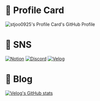 # 👋 Profile Card

![stjoo0925's Profile Card's GitHub Profile](https://please-readme.vercel.app/api/card?username=stjoo0925&theme=dark&skills=React%2CTypeScript%2CJava%2CDocker%2CGit&bio=%ED%95%AD%EC%83%81+%EA%B3%A0%EB%AF%BC%ED%95%98%EA%B3%A0+%EB%B0%A9%EB%B2%95%EC%9D%84+%EC%B0%BE%EB%8A%94+%EA%B0%9C%EB%B0%9C%EC%9E%90%EA%B0%80+%EB%90%98%EA%B2%A0%EC%8A%B5%EB%8B%88%EB%8B%A4%21&name=stjoo0925%27s+Profile+Card)

# 🔗 SNS

[![Notion](https://img.shields.io/badge/Notion-000000?style=for-the-badge&logo=Notion&logoColor=white)](https://www.notion.so/b086d56329474d83bd2f0d0809631f39?pvs=4)
[![Discord](https://img.shields.io/badge/Discord-5865F2?style=for-the-badge&logo=discord&logoColor=white)](https://discord.gg/Q5rchjTeZQ)
[![Velog](https://img.shields.io/badge/Velog-20C997?style=for-the-badge&logo=velog&logoColor=white)](https://velog.io/@stjoo0925/posts)

# 📝 Blog

[![Velog's GitHub stats](https://velog-readme-stats.vercel.app/api?name=stjoo0925)](https://velog.io/@stjoo0925/posts)

